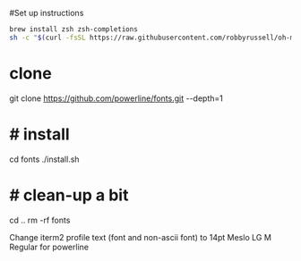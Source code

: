 
#Set up instructions


```bash
brew install zsh zsh-completions
sh -c "$(curl -fsSL https://raw.githubusercontent.com/robbyrussell/oh-my-zsh/master/tools/install.sh)"
```

# clone
git clone https://github.com/powerline/fonts.git --depth=1
# # install
cd fonts
./install.sh
# # clean-up a bit
cd ..
rm -rf fonts

Change iterm2 profile text (font and non-ascii font) to 14pt Meslo LG M Regular for powerline

